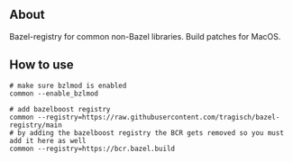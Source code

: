 ## About
Bazel-registry for common non-Bazel libraries. 
Build patches for MacOS.

## How to use

```
# make sure bzlmod is enabled
common --enable_bzlmod

# add bazelboost registry
common --registry=https://raw.githubusercontent.com/tragisch/bazel-registry/main
# by adding the bazelboost registry the BCR gets removed so you must add it here as well
common --registry=https://bcr.bazel.build
```
